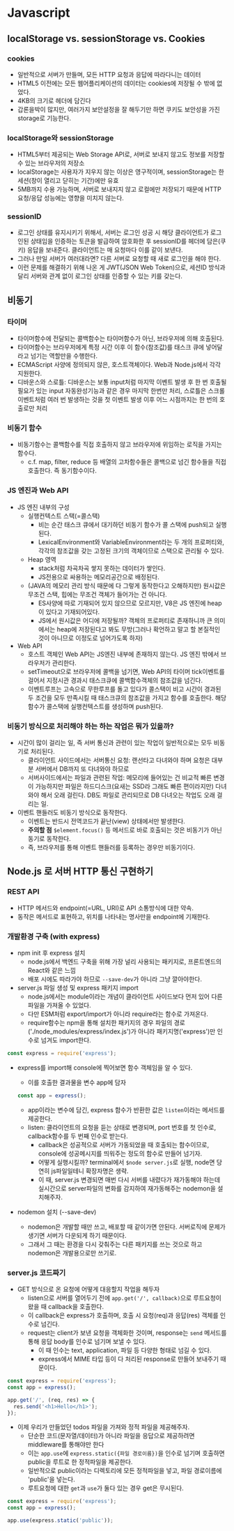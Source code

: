 # Javascript

## localStorage vs. sessionStorage vs. Cookies

### cookies
- 일반적으로 서버가 만들며, 모든 HTTP 요청과 응답에 따라다니는 데이터
- HTML5 이전에는 모든 웹어플리케이션의 데이터는 cookies에 저장될 수 밖에 없었다.
- 4KB의 크기로 헤더에 담긴다
- 갑론을박이 많지만, 여러가지 보안설정을 잘 해두기만 하면 쿠키도 보안성을 가진 storage로 기능한다.

### localStorage와 sessionStorage
- HTML5부터 제공되는 Web Storage API로, 서버로 보내지 않고도 정보를 저장할 수 있는 브라우저의 저장소
- localStorage는 사용자가 지우지 않는 이상은 영구적이며, sessionStorage는 한 세션(창이 열리고 닫히는 기간)에만 유효
- 5MB까지 수용 가능하며, 서버로 보내지지 않고 로컬에만 저장되기 때문에 HTTP 요청/응답 성능에는 영향을 미치지 않는다.

### sessionID
- 로그인 상태를 유지시키기 위해서, 서버는 로그인 성공 시 해당 클라이언트가 로그인된 상태임을 인증하는 토큰을 발급하여 암호화한 후 sessionID를 헤더에 담은(쿠키) 응답을 보내준다. 클라이언트는 매 요청마다 이를 같이 보낸다. 
- 그러나 만일 서버가 여러대라면? 다른 서버로 요청할 때 새로 로그인을 해야 한다.
- 이런 문제를 해결하기 위해 나온 게 JWT(JSON Web Token)으로, 세션ID 방식과 달리 서버와 관계 없이 로그인 상태를 인증할 수 있는 키를 갖는다.

## 비동기

### 타이머
- 타이머함수에 전달되는 콜백함수는 타이머함수가 아닌, 브라우저에 의해 호출된다.
- 타이머함수는 브라우저에게 특정 시간 이후 이 함수(참조값)를 태스크 큐에 넣어달라고 넘기는 역할만을 수행한다. 
- ECMAScript 사양에 정의되지 않은, 호스트객체이다. Web과 Node.js에서 각각 지원한다.
- 디바운스와 스로틀: 디바운스는 보통 input처럼 마지막 이벤트 발생 후 한 번 호출될 필요가 있는 input 자동완성기능과 같은 경우 마지막 한번만 처리, 스로틀은 스크롤 이벤트처럼 여러 번 발생하는 것을 첫 이벤트 발생 이후 어느 시점까지는 한 번의 호출로만 처리

### 비동기 함수
- 비동기함수는 콜백함수를 직접 호출하지 않고 브라우저에 위임하는 로직을 가지는 함수다.
  - c.f. map, filter, reduce 등 배열의 고차함수들은 콜백으로 넘긴 함수들을 직접 호출한다. 즉 동기함수이다.

### JS 엔진과 Web API
- JS 엔진 내부의 구성
  - 실행컨텍스트 스택(=콜스택)
    - 비는 순간 태스크 큐에서 대기하던 비동기 함수가 콜 스택에 push되고 실행된다.
    - LexicalEnvironment와 VariableEnvironment라는 두 개의 프로퍼티와, 각각의 참조값을 갖는 고정된 크기의 객체이므로 스택으로 관리될 수 있다. 
  - Heap 영역
    - stack처럼 차곡차곡 쌓지 못하는 데이터가 쌓인다. 
    - JS전용으로 싸용하는 메모리공간으로 배정된다.
  - (JAVA의 메모리 관리 방식 때문에 다 그렇게 동작한다고 오해하지만) 원시값은 무조건 스택, 힙에는 무조건 객체가 들어가는 건 아니다.
    - ES사양에 따로 기재되어 있지 않으므로 모르지만, V8은 JS 엔진에 heap이 있다고 기재되어있다.
    - JS에서 원시값은 어디에 저장될까? 객체의 프로퍼티로 존재하니까 큰 의미에서는 heap에 저장된다고 봐도 무방(그러나 확언하고 말고 할 본질적인 것이 아니므로 이정도로 넘어가도록 하자)
- Web API
  - 호스트 객체인 Web API는 JS엔진 내부에 존재하지 않는다. JS 엔진 밖에서 브라우저가 관리한다.
  - setTimeout으로 브라우저에 콜백을 넘기면, Web API의 타이머 tick이벤트를 걸어서 지정시관 경과시 태스크큐에 콜백함수객체의 참조값을 넘긴다.
  - 이벤트루프는 고속으로 무한루프를 돌고 있다가 콜스택이 비고 시간이 경과된 두 조건을 모두 만족시킬 때 태스크큐의 참조값을 가지고 함수를 호출한다. 해당 함수가 콜스택에 실행컨텍스트를 생성하며 push된다. 

### 비동기 방식으로 처리해야 하는 하는 작업은 뭐가 있을까?
- 시간이 많이 걸리는 일, 즉 서버 통신과 관련이 있는 작업이 일반적으로는 모두 비동기로 처리된다.
  - 클라이언트 사이드에서는 서버통신 요청: 랜선타고 다녀와야 하며 요청은 대부분 서버에서 DB까지 또 다녀와야 하므로
  - 서버사이드에서는 파일과 관련된 작업: 메모리에 들어있는 건 비교적 빠른 변경이 가능하지만 파일은 하드디스크(요새는 SSD라 그래도 빠른 편이라지만) 다녀와야 해서 오래 걸린다. DB도 파일로 관리되므로 DB 다녀오는 작업도 오래 걸리는 일.
- 이벤트 핸들러도 비동기 방식으로 동작한다.
  - 이벤트는 반드시 전역코드가 끝난(view) 상태에서만 발생한다.
  - **주의할 점** `$element.focus()` 등 메서드로 바로 호출되는 것은 비동기가 아닌 동기로 동작한다.
  - 즉, 브라우저를 통해 이벤트 핸들러를 등록하는 경우만 비동기이다.

## Node.js 로 서버 HTTP 통신 구현하기

### REST API
- HTTP 메서드와 endpoint(=URL, URI)로 API 소통방식에 대한 약속. 
- 동작은 메서드로 표현하고, 위치를 나타내는 명사만을 endpoint에 기재한다.

### 개발환경 구축 (with express)
- npm init 후 express 설치
  - node.js에서 백엔드 구축을 위해 가장 널리 사용되는 패키지로, 프론트엔드의 React와 같은 느낌
  - 배포 시에도 따라가야 하므로 `--save-dev`가 아니라 그냥 깔아야한다.
- server.js 파일 생성 및 express 패키지 import 
  - node.js에서는 module이라는 개념이 클라이언트 사이드보다 먼저 있어 다른 파일을 가져올 수 있었다. 
  - 다만 ESM처럼 export/import가 아니라 require라는 함수로 가져온다.
  - require함수는 npm을 통해 설치한 패키지의 경우 파일의 경로('./node_modules/express/index.js')가 아니라 패키지명('express')만 인수로 넘겨도 import한다.  
```javascript
const express = require('express');
```

- express를 import해 console에 찍어보면 함수 객체임을 알 수 있다.
  - 이를 호출한 결과물을 변수 app에 담자
  ```javascript
  const app = express();
  ```
  - app이라는 변수에 담긴, express 함수가 반환한 값은 `listen`이라는 메서드를 제공한다. 
  - listen: 클라이언트의 요청을 듣는 상태로 변경되며, port 번호를 첫 인수로, callback함수를 두 번째 인수로 받는다. 
    - callback은 성공적으로 서버가 가동되었을 때 호출되는 함수이므로, console에 성공메시지를 띄워주는 정도의 함수로 만들어 넘기자.
    - 어떻게 실행시킬까? terminal에서 `$node server.js`로 실행, node면 당연히 js파일일테니 확장자명은 생략.
    - 이 때, server.js 변경되면 매번 다시 서버를 내렸다가 재가동해야 하는데 실시간으로 server파일의 변화를 감지하여 재가동해주는 nodemon을 설치해주자.

- nodemon 설치 (--save-dev)
  - nodemon은 개발할 때만 쓰고, 배포할 때 같이가면 안된다. 서버로직에 문제가 생기면 서버가 다운되게 하기 때문이다. 
  - 그래서 그 때는 환경을 다시 갖춰주는 다른 패키지를 쓰는 것으로 하고 nodemon은 개발용으로만 쓰기로.

### server.js 코드짜기
- GET 방식으로 온 요청에 어떻게 대응할지 작업을 해두자
  - listen으로 서버를 열어두기 전에 `app.get('/', callback)`으로 루트요청이 왔을 때 callback을 호출한다.
  - 이 callback은 express가 호출하며, 호출 시 요청(req)과 응답(res) 객체를 인수로 넘긴다.
  - request는 client가 보낸 요청을 객체화한 것이며, response는 `send` 메서드를 통해 응답 body를 인수로 넘기며 보낼 수 있다.
    - 이 때 인수는 text, application, 파일 등 다양한 형태로 넘길 수 있다. 
    - express에서 MIME 타입 등이 다 처리된 response로 만들어 보내주기 때문이다.
```javascript
const express = require('express');
const app = express();

app.get('/', (req, res) => {
  res.send('<h1>Hello</h1>');
});
```

- 이제 우리가 만들었던 todos 파일을 가져와 정적 파일을 제공해주자. 
  - 단순한 코드(문자열/데이터)가 아니라 파일을 응답으로 제공하려면 middleware를 통해야만 한다
  - 이는 `app.use`에 `express.static({파일 경로이름})`을 인수로 넘기며 호출하면 public을 루트로 한 정적파일을 제공한다.
  - 일반적으로 public이라는 디렉토리에 모든 정적파일을 넣고, 파일 경로이름에 'public'을 넣는다.
  - 루트요청에 대한 `get`과 `use`가 둘다 있는 경우 get은 무시된다.
```javascript
const express = require('express');
const app = express();

app.use(express.static('public'));
```
